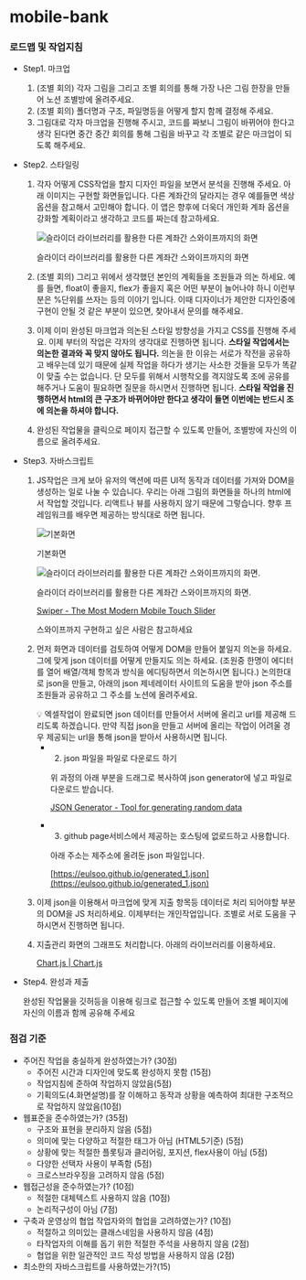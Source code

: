 # mobile-bank 
### 로드맵 및 작업지침

- Step1. 마크업
    1. (조별 회의) 각자 그림을 그리고 조별 회의를 통해 가장 나은 그림 한장을 만들어 노션 조별방에 올려주세요. 
    2. (조별 회의) 폴더명과 구조, 파일명등을 어떻게 할지 함께 결정해 주세요.
    3. 그림대로 각자 마크업을 진행해 주시고, 코드를 짜보니 그림이 바뀌어야 한다고 생각 된다면 중간 중간 회의를 통해 그림을 바꾸고 각 조별로 같은 마크업이 되도록 해주세요.
- Step2. 스타일링
    1. 각자 어떻게 CSS작업을 할지 디자인 파일을 보면서 분석을 진행해 주세요.  아래 이미지는 구현할 화면들입니다. 다른 계좌간의 달라지는 경우 예를들면 색상옵션을 참고해서 고민해야 합니다. 이 앱은 향후에 더욱더 개인화 계좌 옵션을 강화할 계획이라고 생각하고 코드를 짜는데 참고하세요.
        
        ![슬라이더 라이브러리를 활용한 다른 계좌간 스와이프까지의 화면](https://s3-us-west-2.amazonaws.com/secure.notion-static.com/ce2040d3-9dbc-4c38-86f9-e69c7f3cbad3/Untitled.png)
        
        슬라이더 라이브러리를 활용한 다른 계좌간 스와이프까지의 화면
        
    2. (조별 회의) 그리고 위에서 생각했던 본인의 계획들을 조원들과 의논 하세요. 예를 들면, float이 좋을지, flex가 좋을지 혹은 어떤 부분이 늘어나야 하니 이런부분은 %단위를 쓰자는 등의 이야기 입니다.  이때 디자이너가 제안한 디자인중에 구현이 안될 것 같은 부분이 있으면, 찾아내서 문의를 해주세요.
    3. 이제 이미 완성된 마크업과 의논된 스타일 방향성을 가지고 CSS를 진행해 주세요. 이제 부터의 작업은 각자의 생각대로 진행하면 됩니다.  **스타일 작업에서는 의논한 결과와 꼭 맞지 않아도 됩니다.** 의논을 한 이유는 서로가 작전을 공유하고 배우는데 있기 때문에 실제 작업을 하다가 생기는 사소한 것들을 모두가 똑같이 맞출 수는 없습니다. 단 모두를 위해서 시행착오를 격지않도록 조에 공유를 해주거나 도움이 필요하면 질문을 하시면서 진행하면 됩니다. **스타일 작업을 진행하면서 html의 큰 구조가 바뀌어야만 한다고 생각이 들면 이번에는 반드시 조에 의논을 하셔야 합니다.** 
    4. 완성된 작업물을 클릭으로 페이지 접근할 수 있도록 만들어, 조별방에 자신의 이름으로 올려주세요.
- Step3. 자바스크립트
    1. JS작업은 크게 보아 유저의 액션에 따른 UI적 동작과 데이터를 가져와 DOM을 생성하는 일로 나눌 수 있습니다.  우리는 아래 그림의 화면들을 하나의 html에서 작업할 것입니다. 리액트나 뷰를 사용하지 않기 때문에 그렇습니다. 향후 프레임워크를 배우면 제공하는 방식대로 하면 됩니다.
        
        ![기본화면](https://s3-us-west-2.amazonaws.com/secure.notion-static.com/97098e66-4f5b-4b98-9ef6-74aa9210f14a/Untitled.png)
        
        기본화면
        
        ![슬라이더 라이브러리를 활용한 다른 계좌간 스와이프까지의 화면. ](https://s3-us-west-2.amazonaws.com/secure.notion-static.com/ce2040d3-9dbc-4c38-86f9-e69c7f3cbad3/Untitled.png)
        
        슬라이더 라이브러리를 활용한 다른 계좌간 스와이프까지의 화면. 
        
        [Swiper - The Most Modern Mobile Touch Slider](https://swiperjs.com/)
        
        스와이프까지 구현하고 싶은 사람은 참고하세요
        
    2. 먼저 화면과 데이터를 검토하여 어떻게 DOM을 만들어 붙일지 의논을 하세요. 그에 맞게 json 데이터를 어떻게 만들지도 의논 하세요. (조원중 한명이 에디터를 열어 배열/객체 항목과 방식을 에디팅하면서 의논하시면 됩니다.) 논의한대로 json을 만들고, 아래의 json 제네레이터 사이트의 도움을 받아 json 주소를 조원들과 공유하고 그 주소를 노션에 올려주세요.
        
        <aside>
        💡 엑셀작업이 완료되면  json 데이터를 만들어서 서버에 올리고 url를 제공해 드리도록 하겠습니다. 만약 직접 json을 만들고 서버에 올리는 작업이 어려울 경우 제공되는 url을 통해 json을 받아서 사용하시면 됩니다.
        
        </aside>
        
        - 2) json 파일을 파일로 다운로드 하기
            
            위 과정의 아래 부분을 드래그로 복사하여 json generator에 넣고 파일로 다운로드 받습니다.
            
            [JSON Generator - Tool for generating random data](https://www.json-generator.com/)
            
        - 3) github page서비스에서 제공하는 호스팅에 없로드하고 사용합니다.
            
            아래 주소는 제주소에 올려둔 json 파일입니다.
            
            [https://eulsoo.github.io/generated_1.json](https://eulsoo.github.io/generated_1.json)
            
    3. 이제 json을 이용해서 마크업에 맞게 지출 항목등 데이터로 처리 되어야할 부분의 DOM을 JS 처리하세요. 이제부터는 개인작업입니다.  조별로 서로 도움을 구하시면서 진행하면 됩니다.
    4. 지출관리 화면의 그래프도 처리합니다. 아래의 라이브러리를 이용하세요.
        
        [Chart.js | Chart.js](https://www.chartjs.org/docs/latest/)
        
    
- Step4. 완성과 제출
    
    완성된 작업물을 깃허등을 이용해 링크로 접근할 수 있도록 만들어 조별 페이지에 자신의 이름과 함께 공유해 주세요
    

### 점검 기준

- 주어진 작업을 충실하게 완성하였는가? (30점)
    - 주어진 시간과 디자인에 맞도록 완성하지 못함 (15점)
    - 작업지침에 준하여 작업하지 않았음(5점)
    - 기획의도(4.화면설명)를 잘 이해하고 동작과 상황을 예측하여 최대한 구조적으로 작업하지 않았음(10점)
- 웹표준을 준수하였는가? (35점)
    - 구조와 표현을 분리하지 않음 (5점)
    - 의미에 맞는 다양하고 적절한 태그가 아님 (HTML5기준) (5점)
    - 상황에 맞는 적절한 플롯팅과 클리어링, 포지션, flex사용이 아님 (5점)
    - 다양한 선택자 사용이 부족함 (5점)
    - 크로스브라우징을 고려하지 않음 (5점)
- 웹접근성을 준수하였는가? (10점)
    - 적절한 대체텍스트 사용하지 않음 (10점)
    - 논리적구성이 아님 (7점)
- 구축과 운영상의 협업 작업자와의 협업을 고려하였는가? (10점)
    - 적절하고 의미있는 클래스네임을 사용하지 않음 (4점)
    - 타작업자의 이해를 돕기 위한 적절한 주석을 사용하지 않음 (2점)
    - 협업을 위한 일관적인 코드 작성 방법을 사용하지 않음 (2점)
- 최소한의 자바스크립트를 사용하였는가?(15)
